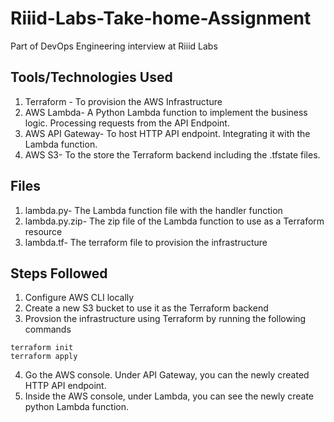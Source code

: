 # Riiid-Labs-Take-home-Assignment
Part of DevOps Engineering interview at Riiid Labs

## Tools/Technologies Used
1. Terraform - To provision the AWS Infrastructure 
2. AWS Lambda- A Python Lambda function to implement the business logic. Processing requests from the API Endpoint.
3. AWS API Gateway- To host HTTP API endpoint. Integrating it with the Lambda function. 
4. AWS S3- To the store the Terraform backend including the .tfstate files.

## Files
1. lambda.py- The Lambda function file with the handler function
2. lambda.py.zip- The zip file of the Lambda function to use as a Terraform resource
3. lambda.tf- The terraform file to provision the infrastructure

## Steps Followed
1. Configure AWS CLI locally
2. Create a new S3 bucket to use it as the Terraform backend
3. Provsion the infrastructure using Terraform by running the following commands
```
terraform init
terraform apply
```
4. Go the AWS console. Under API Gateway, you can the newly created HTTP API endpoint. 
5. Inside the AWS console, under Lambda, you can see the newly create python Lambda function. 

